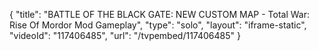 {
    "title": "BATTLE OF THE BLACK GATE: NEW CUSTOM MAP - Total War: Rise Of Mordor Mod Gameplay",
    "type": "solo",
    "layout": "iframe-static",
    "videoId": "117406485",
    "url": "\/tvpembed\/117406485"
}